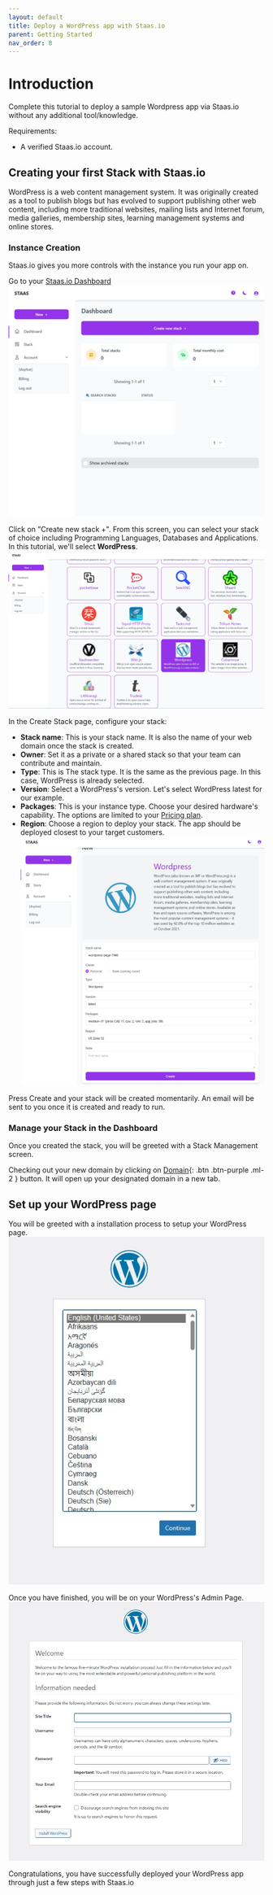 ```yaml
---
layout: default
title: Deploy a WordPress app with Staas.io
parent: Getting Started
nav_order: 8
---
```


# Introduction
Complete this tutorial to deploy a sample Wordpress app via Staas.io without any additional tool/knowledge.

Requirements:
- A verified Staas.io account.

## Creating your first Stack with Staas.io

WordPress is a web content management system. It was originally created as a tool to publish blogs but has evolved to support publishing other web content, including more traditional websites, mailing lists and Internet forum, media galleries, membership sites, learning management systems and online stores.

### Instance Creation
Staas.io gives you more controls with the instance you run your app on.

Go to your [Staas.io Dashboard](https://www.staas.io/dashboard?utm_source=docs)
![](../../assets/images/getting-started/staas-dashboard.jpg)

Click on "Create new stack +".
From this screen, you can select your stack of choice including Programming Languages, Databases and Applications. In this tutorial, we'll select **WordPress**.
![](../../assets/images/getting-started/wordpress-create-stack.jpg)

In the Create Stack page, configure your stack:
- **Stack name**: This is your stack name. It is also the name of your web domain once the stack is created.
- **Owner**: Set it as a private or a shared stack so that your team can contribute and maintain.
- **Type**: This is The stack type. It is the same as the previous page. In this case, WordPress is already selected.
- **Version**: Select a WordPress's version. Let's select WordPress latest for our example.
- **Packages**: This is your instance type. Choose your desired hardware's capability. The options are limited to your [Pricing plan](https://www.staas.io/#pricing).
- **Region**: Choose a region to deploy your stack. The app should be deployed closest to your target customers.
![](../../assets/images/getting-started/wordpress-create-wordpress-screen.jpg)

Press Create and your stack will be created momentarily. An email will be sent to you once it is created and ready to run.

### Manage your Stack in the Dashboard
Once you created the stack, you will be greeted with a Stack Management screen.

Checking out your new domain by clicking on [Domain](){: .btn .btn-purple .ml-2 } button. It will open up your designated domain in a new tab.

## Set up your WordPress page
You will be greeted with a installation process to setup your WordPress page.
![](../../assets/images/getting-started/wordpress-admin-step1.jpg)

Once you have finished, you will be on your WordPress's Admin Page.
![](../../assets/images/getting-started/wordpress-admin-step2.jpg)

Congratulations, you have successfully deployed your WordPress app through just a few steps with Staas.io
